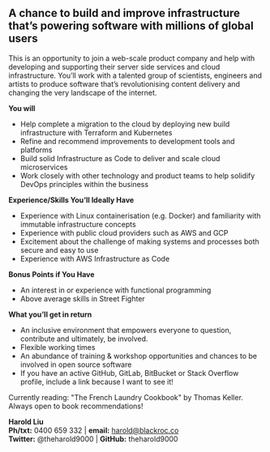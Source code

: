 ## A chance to build and improve infrastructure that’s powering software with millions of global users ##
This is an opportunity to join a web-scale product company and help with developing and supporting their server side services and cloud infrastructure. You’ll work with a talented group of scientists, engineers and artists to produce software that’s revolutionising content delivery and changing the very landscape of the internet.

**You will**
* Help complete a migration to the cloud by deploying new build infrastructure with Terraform and Kubernetes
* Refine and recommend improvements to development tools and platforms
* Build solid Infrastructure as Code to deliver and scale cloud microservices
* Work closely with other technology and product teams to help solidify DevOps principles within the business


**Experience/Skills You’ll Ideally Have**
* Experience with Linux containerisation (e.g. Docker) and familiarity with immutable infrastructure concepts
* Experience with public cloud providers such as AWS and GCP
* Excitement about the challenge of making systems and processes both secure and easy to use
* Experience with AWS Infrastructure as Code

**Bonus Points if You Have**

* An interest in or experience with functional programming
* Above average skills in Street Fighter

**What you’ll get in return**
* An inclusive environment that empowers everyone to question, contribute and ultimately, be involved.
* Flexible working times
* An abundance of training & workshop opportunities and chances to be involved in open source software
* If you have an active GitHub, GitLab, BitBucket or Stack Overflow profile, include a link because I want to see it!

Currently reading: "The French Laundry Cookbook" by Thomas Keller. Always open to book recommendations!

**Harold Liu**</br>
**Ph/txt:** 0400 659 332 | **email:** harold@blackroc.co</br>
**Twitter:** @theharold9000 | **GitHub:** theharold9000

